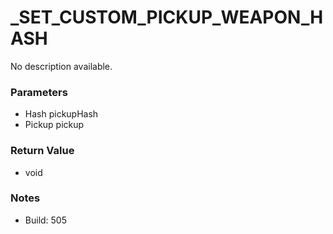 # _SET_CUSTOM_PICKUP_WEAPON_HASH

No description available.

### Parameters
* Hash pickupHash
* Pickup pickup

### Return Value
* void

### Notes
* Build: 505

